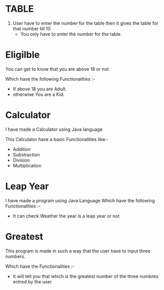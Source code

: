 # TABLE

1. User  have to enter the number for the table then it gives the table for that number till 10
   - You only have to enter the number for the table.


# Eligilble 
 You can get to know that you are above 18 or not.
 
 Which have the following Functionalities :-
   - If above 18 you are Adult.
   - otherwise You are a Kid.

# Calculator
   I have made a Calculator using Java language
   
   This Calculator have a basic Functionalities like:-
   - Addition
   - Substraction
   - Division
   - Multiplication

# Leap Year
I have made a program using Java Language 
Which have the following Functionalities :-
- It can check Weather the year is a leap year or not

# Greatest 
This program is made in such a way that the user have to input three numbers.

Which have the Functionalities :-
- It will tell you that which is the greatest number of the three numbres entred by the user
  
     
   
